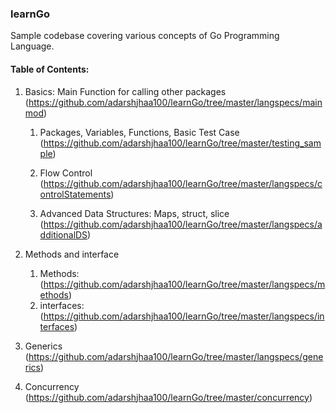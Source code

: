 ### learnGo
Sample codebase covering various concepts of Go Programming Language.

#### Table of Contents:

1. Basics: 
Main Function for calling other packages (https://github.com/adarshjhaa100/learnGo/tree/master/langspecs/mainmod)

    1. Packages, Variables, Functions, Basic Test Case (https://github.com/adarshjhaa100/learnGo/tree/master/testing_sample)

    2. Flow Control (https://github.com/adarshjhaa100/learnGo/tree/master/langspecs/controlStatements)

    3. Advanced Data Structures: Maps, struct, slice (https://github.com/adarshjhaa100/learnGo/tree/master/langspecs/additionalDS)

2. Methods and interface
   1. Methods: (https://github.com/adarshjhaa100/learnGo/tree/master/langspecs/methods)
   2. interfaces: (https://github.com/adarshjhaa100/learnGo/tree/master/langspecs/interfaces)

3. Generics (https://github.com/adarshjhaa100/learnGo/tree/master/langspecs/generics)

4. Concurrency (https://github.com/adarshjhaa100/learnGo/tree/master/concurrency)




